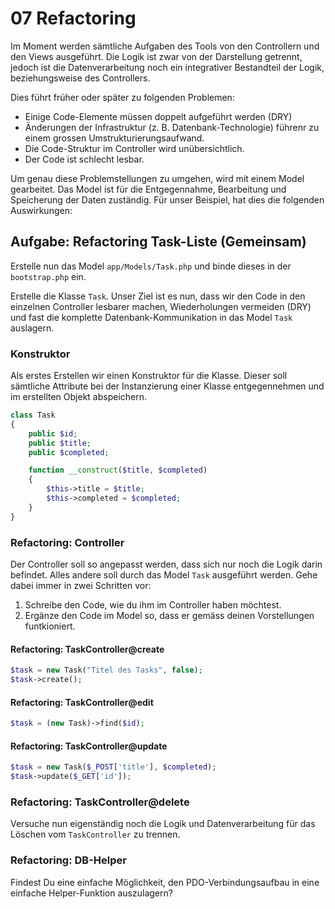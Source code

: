 # 07 Refactoring

Im Moment werden sämtliche Aufgaben des Tools von den Controllern und den Views ausgeführt. Die Logik ist zwar von der Darstellung getrennt, jedoch ist die Datenverarbeitung noch ein integrativer Bestandteil der Logik, beziehungsweise des Controllers.

Dies führt früher oder später zu folgenden Problemen:

* Einige Code-Elemente müssen doppelt aufgeführt werden (DRY)
* Änderungen der Infrastruktur (z. B. Datenbank-Technologie) führenr zu einem grossen Umstrukturierungsaufwand.
* Die Code-Struktur im Controller wird unübersichtlich.
* Der Code ist schlecht lesbar.

Um genau diese Problemstellungen zu umgehen, wird mit einem Model gearbeitet. Das Model ist für die Entgegennahme, Bearbeitung und Speicherung der Daten zuständig. Für unser Beispiel, hat dies die folgenden Auswirkungen:

## Aufgabe: Refactoring Task-Liste (Gemeinsam)

Erstelle nun das Model `app/Models/Task.php` und binde dieses in der `bootstrap.php` ein.

Erstelle die Klasse `Task`. Unser Ziel ist es nun, dass wir den Code in den einzelnen Controller lesbarer machen, Wiederholungen vermeiden (DRY) und fast die komplette Datenbank-Kommunikation in das Model `Task` auslagern.

### Konstruktor

Als erstes Erstellen wir einen Konstruktor für die Klasse. Dieser soll sämtliche Attribute bei der Instanzierung einer Klasse entgegennehmen und im erstellten Objekt abspeichern.

```php
class Task
{
    public $id;
    public $title;
    public $completed;

    function __construct($title, $completed)
    {
        $this->title = $title;
        $this->completed = $completed;
    }
}
```

### Refactoring: Controller

Der Controller soll so angepasst werden, dass sich nur noch die Logik darin befindet. Alles andere soll durch das Model `Task` ausgeführt werden. Gehe dabei immer in zwei Schritten vor:

1. Schreibe den Code, wie du ihm im Controller haben möchtest.
2. Ergänze den Code im Model so, dass er gemäss deinen Vorstellungen funtkioniert.

#### Refactoring: TaskController@create

```php
$task = new Task("Titel des Tasks", false);
$task->create();
```

#### Refactoring: TaskController@edit

```php
$task = (new Task)->find($id);
```

#### Refactoring: TaskController@update

```php
$task = new Task($_POST['title'], $completed);
$task->update($_GET['id']);
```

### Refactoring: TaskController@delete

Versuche nun eigenständig noch die Logik und Datenverarbeitung für das Löschen vom `TaskController` zu trennen.

### Refactoring: DB-Helper

Findest Du eine einfache Möglichkeit, den PDO-Verbindungsaufbau in eine einfache Helper-Funktion auszulagern?

